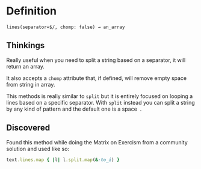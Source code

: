 # Definition
`lines(separator=$/, chomp: false) → an_array`

## Thinkings
Really useful when you need to split a string based on a separator, it will return an array.

It also accepts a `chomp` attribute that, if defined, will remove empty space from string in array.

This methods is really similar to `split` but it is entirely focused on looping a lines based on a specific separator. With `split` instead you can split a string by any kind of pattern and the default one is a space  .

## Discovered
Found this method while doing the Matrix on Exercism from a community solution and used like so:
```ruby
text.lines.map { |l| l.split.map(&:to_i) }
```